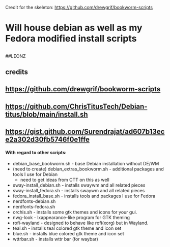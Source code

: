 Credit for the skeleton: https://github.com/drewgrif/bookworm-scripts

Will house debian as well as my Fedora modified install scripts
=======
##
##LEONZ
##
## credits
## https://github.com/drewgrif/bookworm-scripts
## https://github.com/ChrisTitusTech/Debian-titus/blob/main/install.sh
## https://gist.github.com/Surendrajat/ad607b13ece2a302d30fb5746f0e1ffe



#### With regard to other scripts:
* debian_base_bookworm.sh - base Debian installation without DE/WM
* (need to create) debian_extras_bookworm.sh - additional packages and tools I use for Debian
    - need to get ideas from CTT on this as well
* sway-install_debian.sh - installs swaywm and all related pieces
* sway-install_fedora.sh - installs swaywm and all related pieces
* fedora_install_base.sh - installs tools and packages I use for Fedora
* nerdfonts-debian.sh
* nerdfonts-fedora.sh
* orchis.sh - installs some gtk themes and icons for your gui.
* nwg-look - lxappearance-like program for GTK theming
* rofi-wayland - designed to behave like rofi(xorg) but in Wayland.
* teal.sh - installs teal colored gtk theme and icon set
* blue.sh - installs blue colored gtk theme and icon set
* wttrbar.sh - installs wttr bar (for waybar)

